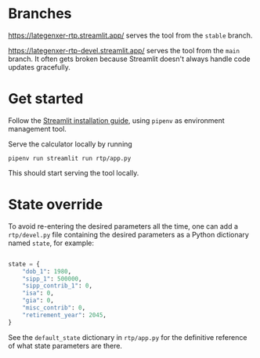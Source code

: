 # Branches

https://lategenxer-rtp.streamlit.app/ serves the tool from the `stable`
branch.

https://lategenxer-rtp-devel.streamlit.app/ serves the tool from the `main`
branch.  It often gets broken because Streamlit doesn't always handle code
updates gracefully.

# Get started

Follow the [Streamlit installation
guide](https://docs.streamlit.io/library/get-started/installation), using
`pipenv` as environment management tool.

Serve the calculator locally by running

```shell
pipenv run streamlit run rtp/app.py
```

This should start serving the tool locally.

# State override

To avoid re-entering the desired parameters all the time, one can add a
`rtp/devel.py` file containing the desired parameters as a Python dictionary
named `state`, for example:

```python

state = {
    "dob_1": 1980,
    "sipp_1": 500000,
    "sipp_contrib_1": 0,
    "isa": 0,
    "gia": 0,
    "misc_contrib": 0,
    "retirement_year": 2045,
}

```

See the `default_state` dictionary in `rtp/app.py` for the definitive reference of what state
parameters are there.
